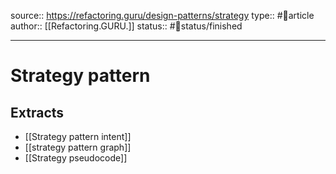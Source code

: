 source:: https://refactoring.guru/design-patterns/strategy
type:: #📄article
author:: [[Refactoring.GURU.]]
status:: #🚦status/finished

---

# Strategy pattern

## Extracts
- [[Strategy pattern intent]]
- [[strategy pattern graph]]
- [[Strategy pseudocode]]
